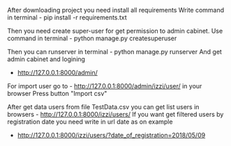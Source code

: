After downloading project you need install all requirements 
Write command in terminal - pip install -r requirements.txt

Then you need create super-user for get permission to admin cabinet. Use command in terminal - python
manage.py createsuperuser

Then you can runserver in terminal - python manage.py runserver And get admin cabinet and logining

- http://127.0.0.1:8000/admin/

For import user go to - http://127.0.0.1:8000/admin/izzi/user/ in your browser Press button "Import csv"

After get data users from file TestData.csv you can get list users in browsers - http://127.0.0.1:8000/izzi/users/
If you want get filtered users by registration date you need write in url date as on example

- http://127.0.0.1:8000/izzi/users/?date_of_registration=2018/05/09
